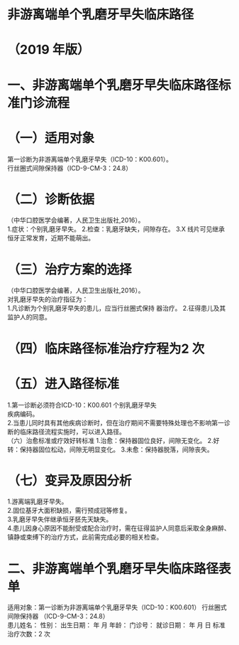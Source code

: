 # 非游离端单个乳磨牙早失临床路径  
# （2019 年版）  
# 一、非游离端单个乳磨牙早失临床路径标准门诊流程  
# （一）适用对象  
第一诊断为非游离端单个乳磨牙早失（ICD-10：K00.601）。  
行丝圈式间隙保持器（ICD-9-CM-3：24.8）  
# （二）诊断依据  
（中华口腔医学会编著，人民卫生出版社,2016）。  
1.症状：个别乳磨牙早失。 2.检查：乳磨牙缺失，间隙存在。 3.X 线片可见继承恒牙正常发育，近期不能萌出。  
# （三）治疗方案的选择  
（中华口腔医学会编著，人民卫生出版社,2016）。  
对乳磨牙早失的治疗指征为：  
1.凡诊断为个别乳磨牙早失的患儿，应当行丝圈式保持 器治疗。 2.征得患儿及其监护人的同意。  
# （四）临床路径标准治疗疗程为2 次  
# （五）进入路径标准  
1.第一诊断必须符合ICD-10：K00.601 个别乳磨牙早失  
疾病编码。  
2.当患儿同时具有其他疾病诊断时，但在治疗期间不需要特殊处理也不影响第一诊断的临床路径流程实施时，可以进入路径。  
（六）治愈标准或疗效好转标准 1.治愈：保持器固位良好，间隙无变化。 2.好转：保持器固位松动，间隙无明显变化。 3.未愈：保持器脱落，间隙丧失。  
# （七）变异及原因分析  
1.游离端乳磨牙早失。  
2.固位基牙大面积缺损，需行预成冠等修复。  
3.乳磨牙早失伴继承恒牙胚先天缺失。  
4.患儿因身心原因不能耐受或配合治疗时，需在征得监护人同意后采取全身麻醉、镇静或束缚下的治疗方式，此前需完成必要的相关检查。  
# 二、非游离端单个乳磨牙早失临床路径表单  
适用对象：第一诊断为非游离端单个乳磨牙早失（ICD-10：K00.601） 行丝圈式间隙保持器 （ICD-9-CM-3：24.8）  
患儿姓名：            性别：    出生日期：       年   月  年龄：      门诊号：              就诊日期：     年  月  日     标准治疗次数：2 次  
